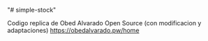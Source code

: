 "# simple-stock" 

Codigo replica de Obed Alvarado Open Source (con modificacion y adaptaciones)
https://obedalvarado.pw/home
